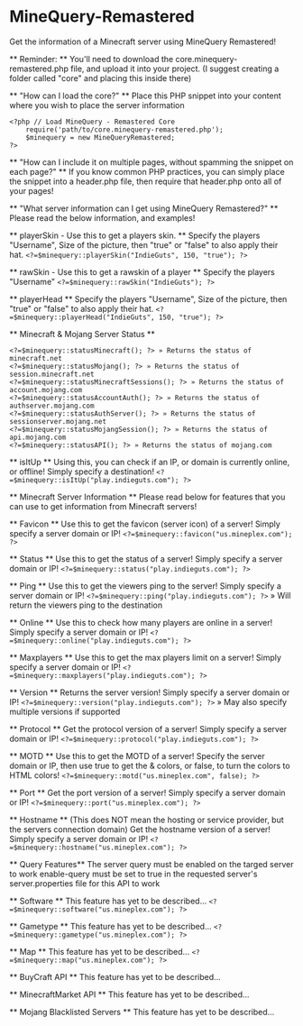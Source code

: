 # MineQuery-Remastered
Get the information of a Minecraft server using MineQuery Remastered!

** Reminder: **
You'll need to download the core.minequery-remastered.php file, and upload it into your project.
(I suggest creating a folder called "core" and placing this inside there)

** "How can I load the core?" **
Place this PHP snippet into your content where you wish to place the server information
```
<?php // Load MineQuery - Remastered Core
	require('path/to/core.minequery-remastered.php');
	$minequery = new MineQueryRemastered;
?>
```

** "How can I include it on multiple pages, without spamming the snippet on each page?" **
If you know common PHP practices, you can simply place the snippet into a 
header.php file, then require that header.php onto all of your pages!

** "What server information can I get using MineQuery Remastered?" **
Please read the below information, and examples!

** playerSkin - Use this to get a players skin. **
Specify the players "Username", Size of the picture, then "true" or "false" to also apply their hat.
```<?=$minequery::playerSkin("IndieGuts", 150, "true"); ?>```

** rawSkin - Use this to get a rawskin of a player **
Specify the players "Username"
```<?=$minequery::rawSkin("IndieGuts"); ?>```

** playerHead **
Specify the players "Username", Size of the picture, then "true" or "false" to also apply their hat.
```<?=$minequery::playerHead("IndieGuts", 150, "true"); ?>```

** Minecraft & Mojang Server Status **
```
<?=$minequery::statusMinecraft(); ?> » Returns the status of minecraft.net
<?=$minequery::statusMojang(); ?> » Returns the status of session.minecraft.net
<?=$minequery::statusMinecraftSessions(); ?> » Returns the status of account.mojang.com
<?=$minequery::statusAccountAuth(); ?> » Returns the status of authserver.mojang.com
<?=$minequery::statusAuthServer(); ?> » Returns the status of sessionserver.mojang.net
<?=$minequery::statusMojangSession(); ?> » Returns the status of api.mojang.com
<?=$minequery::statusAPI(); ?> » Returns the status of mojang.com
```
** isItUp **
Using this, you can check if an IP, or domain is currently online, or offline! Simply specify a destination!
```<?=$minequery::isItUp("play.indieguts.com"); ?>```

** Minecraft Server Information **
Please read below for features that you can use to get information from Minecraft servers!

** Favicon **
Use this to get the favicon (server icon) of a server! Simply specify a server domain or IP!
```<?=$minequery::favicon("us.mineplex.com"); ?>```

** Status **
Use this to get the status of a server! Simply specify a server domain or IP!
```<?=$minequery::status("play.indieguts.com"); ?>```

** Ping **
Use this to get the viewers ping to the server! Simply specify a server domain or IP!
```<?=$minequery::ping("play.indieguts.com"); ?>``` » Will return the viewers ping to the destination

** Online **
Use this to check how many players are online in a server! Simply specify a server domain or IP!
```<?=$minequery::online("play.indieguts.com"); ?>```

** Maxplayers **
Use this to get the max players limit on a server! Simply specify a server domain or IP!
```<?=$minequery::maxplayers("play.indieguts.com"); ?>```

** Version **
Returns the server version! Simply specify a server domain or IP!
```<?=$minequery::version("play.indieguts.com"); ?>``` » May also specify multiple versions if supported

** Protocol **
Get the protocol version of a server! Simply specify a server domain or IP!
```<?=$minequery::protocol("play.indieguts.com"); ?>```

** MOTD **
Use this to get the MOTD of a server!
Specify the server domain or IP, then use true to get the & colors, or false, to turn the colors to HTML colors!
```<?=$minequery::motd("us.mineplex.com", false); ?>```

** Port **
Get the port version of a server! Simply specify a server domain or IP!
```<?=$minequery::port("us.mineplex.com"); ?>```

** Hostname ** (This does NOT mean the hosting or service provider, but the servers connection domain)
Get the hostname version of a server! Simply specify a server domain or IP!
```<?=$minequery::hostname("us.mineplex.com"); ?>```

** Query Features**
The server query must be enabled on the targed server to work
enable-query must be set to true in the requested server's server.properties file for this API to work

** Software **
This feature has yet to be described...
```<?=$minequery::software("us.mineplex.com"); ?>```

** Gametype **
This feature has yet to be described...
```<?=$minequery::gametype("us.mineplex.com"); ?>```

** Map **
This feature has yet to be described...
```<?=$minequery::map("us.mineplex.com"); ?>```

** BuyCraft API **
This feature has yet to be described...

** MinecraftMarket API **
This feature has yet to be described...

** Mojang Blacklisted Servers **
This feature has yet to be described...
